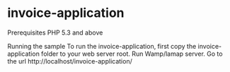 # invoice-application

Prerequisites
PHP 5.3 and above

Running the sample
To run the invoice-application, first copy the invoice-application folder to your web server root. Run Wamp/lamap server. Go to the url http://localhost/invoice-application/

